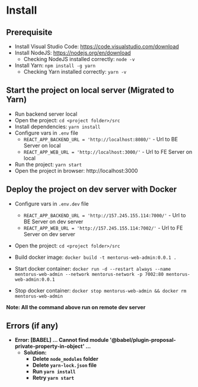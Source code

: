 # Install

## Prerequisite
- Install Visual Studio Code: https://code.visualstudio.com/download
- Install NodeJS: https://nodejs.org/en/download
  - Checking NodeJS installed correctly: `node -v`
- Install Yarn: `npm install -g yarn`
  - Checking Yarn installed correctly: `yarn -v`

## Start the project on local server (Migrated to Yarn)
- Run backend server local
- Open the project: `cd <project folder>/src`
- Install dependencies: `yarn install`
- Configure vars in `.env` file
  - `REACT_APP_BACKEND_URL = 'http://localhost:8080/'` - Url to BE Server on local 
  - `REACT_APP_WEB_URL = 'http://localhost:3000/'` - Url to FE Server on local
- Run the project: `yarn start`
- Open the project in browser: http://localhost:3000

## Deploy the project on dev server with Docker
- Configure vars in `.env.dev` file
  - `REACT_APP_BACKEND_URL = 'http://157.245.155.114:7000/'` - Url to BE Server on dev server 
  - `REACT_APP_WEB_URL = 'http://157.245.155.114:7002/'` - Url to FE Server on dev server
- Open the project: `cd <project folder>/src`
- Build docker image: `docker build -t mentorus-web-admin:0.0.1 .`
- Start docker container: `docker run -d --restart always --name mentorus-web-admin --network mentorus-network -p 7002:80 mentorus-web-admin:0.0.1`

- Stop docker container: `docker stop mentorus-web-admin && docker rm mentorus-web-admin`
  
<b>Note: <b> All the command above run on remote dev server

## Errors (if any)
- Error: [BABEL] ... Cannot find module '@babel/plugin-proposal-private-property-in-object' ...
  - Solution: 
    - Delete `node_modules` folder
    - Delete `yarn-lock.json` file
    - Run `yarn install`
    - Retry `yarn start`
